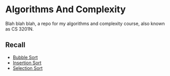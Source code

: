 # Algorithms And Complexity

Blah blah blah, a repo for my algorithms and complexity course, also known as CS 3201N.

## Recall

- [Bubble Sort](midterm/recall/bubble-sort)
- [Insertion Sort](midterm/recall/insertion-sort)
- [Selection Sort](midterm/recall/selection-sort)
